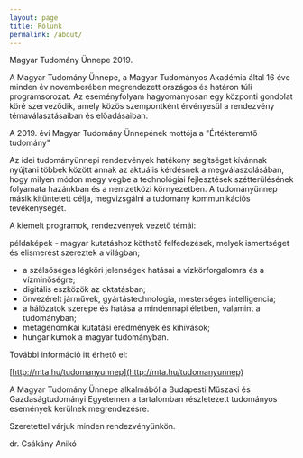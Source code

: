 ```yaml
---
layout: page
title: Rólunk
permalink: /about/
---
```


 Magyar Tudomány Ünnepe 2019.

A Magyar Tudomány Ünnepe, a Magyar Tudományos Akadémia által 16 éve minden év novemberében megrendezett országos és határon túli programsorozat. Az eseményfolyam hagyományosan egy központi gondolat köré szerveződik, amely közös szempontként érvényesül a rendezvény témaválasztásaiban és előadásaiban. 

A 2019. évi Magyar Tudomány Ünnepének mottója a "Értékteremtő tudomány"

Az idei tudományünnepi rendezvények hatékony segítséget kívánnak nyújtani többek között annak az aktuális kérdésnek a megválaszolásában, hogy milyen módon megy végbe a technológiai fejlesztések szétterülésének folyamata hazánkban és a nemzetközi környezetben. A tudományünnep másik kitüntetett célja, megvizsgálni a tudomány kommunikációs tevékenységét. 

A kiemelt programok, rendezvények vezető témái:

példaképek - magyar kutatáshoz köthető felfedezések, melyek ismertséget és elismerést szereztek a világban;
- a szélsőséges légköri jelenségek hatásai a vízkörforgalomra és a vízminőségre;
- digitális eszközök az oktatásban;
- önvezérelt járművek, gyártástechnológia, mesterséges intelligencia;
- a hálózatok szerepe és hatása a mindennapi életben, valamint a tudományban;
- metagenomikai kutatási eredmények és kihívások;
- hungarikumok a magyar tudományban.

További információ itt érhető el:

[http://mta.hu/tudomanyunnep](http://mta.hu/tudomanyunnep)

 

A Magyar Tudomány Ünnepe alkalmából a Budapesti Műszaki és Gazdaságtudományi Egyetemen a tartalomban részletezett tudományos események kerülnek megrendezésre.

Szeretettel várjuk minden rendezvényünkön.

dr. Csákány Anikó


